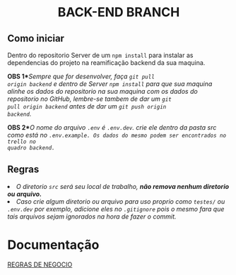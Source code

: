<h1 align="center" >BACK-END BRANCH</h1>

<h2>Como iniciar</h2>
<p>Dentro do repositorio Server de um <code>npm install</code> para instalar as dependencias do projeto na reamificação backend da sua maquina.</p>

<b>OBS 1*</b><i>Sempre que for desenvolver, faça <code>git pull origin backend</code> e dentro de Server <code>npm install</code> para que sua maquina alinhe os dados do repositorio na sua maquina com os dados do repositorio no GitHub, lembre-se tambem de dar um <code>git pull origin backend</code> antes de dar um <code>git push origin backend</code>.</i>

<b>OBS 2*</b><i>O nome do arquivo <code>.env</code> é <code>.env.dev</code>. crie ele dentro da pasta src como está no <code>.env.example. Os dados do mesmo podem ser encontrados no trello no quadro backend.</code></i>

<h2>Regras</h2>

<ui>
    <li><i>O diretorio <code>src</code> será seu local de trabalho, <b>não remova nenhum diretorio ou arquivo.</b></i></li>
    <li><i>Caso crie algum diretorio ou arquivo para uso proprio como <code>testes/</code> ou <code>.env.dev</code> por exemplo, adicione eles no <code>.gitignore</code> pois o mesmo fara que tais arquivos sejam ignorados na hora de fazer o commit.</i></li>
</ui>

#
# Documentação
[REGRAS DE NEGOCIO](Server/docs/regra-de-negocio.md)
